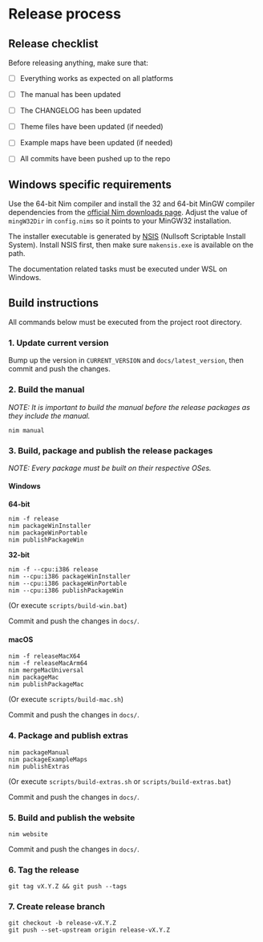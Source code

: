 # Release process

## Release checklist

Before releasing anything, make sure that:

- [ ] Everything works as expected on all platforms
- [ ] The manual has been updated
- [ ] The CHANGELOG has been updated
- [ ] Theme files have been updated (if needed)
- [ ] Example maps have been updated (if needed)
- [ ] All commits have been pushed up to the repo


## Windows specific requirements

Use the 64-bit Nim compiler and install the 32 and 64-bit MinGW compiler
dependencies from the [official Nim downloads
page](https://nim-lang.org/install_windows.html). Adjust the value of
`mingW32Dir` in `config.nims` so it points to your MinGW32 installation.

The installer executable is generated by [NSIS](https://nsis.sourceforge.io)
(Nullsoft Scriptable Install System). Install NSIS first, then make sure
`makensis.exe` is available on the path.

The documentation related tasks must be executed under WSL on Windows.


## Build instructions

All commands below must be executed from the project root directory.


### 1. Update current version

Bump up the version in `CURRENT_VERSION` and `docs/latest_version`, then
commit and push the changes.


### 2. Build the manual

*NOTE: It is important to build the manual before the release packages as
they include the manual.*

```
nim manual
```


### 3. Build, package and publish the release packages

*NOTE: Every package must be built on their respective OSes.*

#### Windows

**64-bit**

```
nim -f release
nim packageWinInstaller
nim packageWinPortable
nim publishPackageWin
```

**32-bit**

```
nim -f --cpu:i386 release
nim --cpu:i386 packageWinInstaller
nim --cpu:i386 packageWinPortable
nim --cpu:i386 publishPackageWin
```

(Or execute `scripts/build-win.bat`)

Commit and push the changes in `docs/`.


#### macOS

```
nim -f releaseMacX64
nim -f releaseMacArm64
nim mergeMacUniversal
nim packageMac
nim publishPackageMac
```

(Or execute `scripts/build-mac.sh`)

Commit and push the changes in `docs/`.


### 4. Package and publish extras

```
nim packageManual
nim packageExampleMaps
nim publishExtras
```

(Or execute `scripts/build-extras.sh` or `scripts/build-extras.bat`)

Commit and push the changes in `docs/`.


### 5. Build and publish the website

```
nim website
```

Commit and push the changes in `docs/`.


### 6. Tag the release

```
git tag vX.Y.Z && git push --tags
```


### 7. Create release branch

```
git checkout -b release-vX.Y.Z
git push --set-upstream origin release-vX.Y.Z
```

